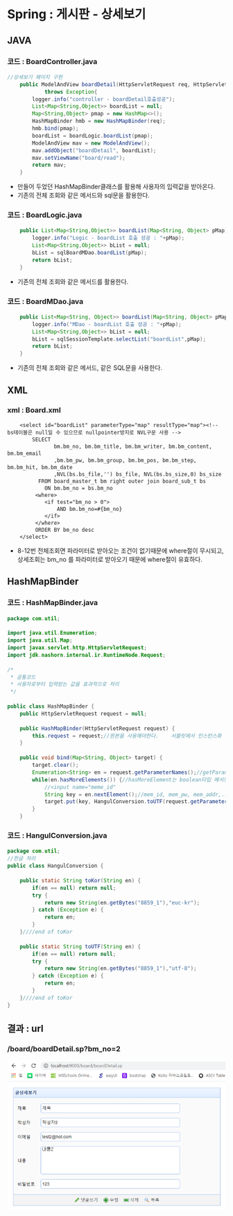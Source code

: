 # Spring : 게시판 - 상세보기

## JAVA

### 코드 : BoardController.java

```java
//상세보기 페이지 구현
	public ModelAndView boardDetail(HttpServletRequest req, HttpServletResponse res)//viewResolver를 사용한다.
			throws Exception{
		logger.info("controller - boardDetail호출성공");
		List<Map<String,Object>> boardList = null;
		Map<String,Object> pmap = new HashMap<>();
		HashMapBinder hmb = new HashMapBinder(req);
		hmb.bind(pmap);
		boardList = boardLogic.boardList(pmap);
		ModelAndView mav = new ModelAndView();
		mav.addObject("boardDetail", boardList);
		mav.setViewName("board/read");
		return mav;
	}
```

* 만들어 두었던 HashMapBinder클래스를 활용해 사용자의 입력값을 받아온다.
* 기존의 전체 조회와 같은 메서드와 sql문을 활용한다.

### 코드 : BoardLogic.java

```java
	public List<Map<String,Object>> boardList(Map<String, Object> pMap) {
		logger.info("Logic - boardList 호출 성공 : "+pMap);
		List<Map<String,Object>> bList = null;
		bList = sqlBoardMDao.boardList(pMap);
		return bList;
	}
```

* 기존의 전체 조회와 같은 메서드를 활용한다.

### 코드 : BoardMDao.java

```java
	public List<Map<String, Object>> boardList(Map<String, Object> pMap) {
		logger.info("MDao - boardList 호출 성공 : "+pMap);
		List<Map<String,Object>> bList = null;
		bList = sqlSessionTemplate.selectList("boardList",pMap);
		return bList;
	}
```

* 기존의 전체 조회와 같은 메서드, 같은 SQL문을 사용한다.

## XML

### xml : Board.xml

```markup
	<select id="boardList" parameterType="map" resultType="map"><!-- bs테이블은 null일 수 있으므로 nullpointer방지로 NVL구문 사용 -->		   
		SELECT 
			   bm.bm_no, bm.bm_title, bm.bm_writer, bm.bm_content, bm.bm_email
			   ,bm.bm_pw, bm.bm_group, bm.bm_pos, bm.bm_step, bm.bm_hit, bm.bm_date
			   ,NVL(bs.bs_file,'') bs_file, NVL(bs.bs_size,0) bs_size
		  FROM board_master_t bm right outer join board_sub_t bs
		    ON bm.bm_no = bs.bm_no
		 <where>
		 	<if test="bm_no > 0">
		 		AND bm.bm_no=#{bm_no}
		 	</if>
		 </where>
		 ORDER BY bm_no desc
	</select>
```

* 8-12번 전체조회면 파라미터로 받아오는 조건이 없기때문에 where절이 무시되고, 상세조회는 bm\_no 를 파라미터로 받아오기 때문에 where절이 유효하다.

## HashMapBinder

### 코드 : HashMapBinder.java

```java
package com.util;

import java.util.Enumeration;
import java.util.Map;
import javax.servlet.http.HttpServletRequest;
import jdk.nashorn.internal.ir.RuntimeNode.Request;

/*
 * 공통코드
 * 사용자로부터 입력받는 값을 효과적으로 처리
 */

public class HashMapBinder {
	public HttpServletRequest request = null;
	
	public HashMapBinder(HttpServletRequest request) {
		this.request = request;//원본을 사용해야한다.	서블릿에서 인스턴스화	
	}
	
	public void bind(Map<String, Object> target) {
		target.clear();
		Enumeration<String> en = request.getParameterNames();//getParameter로 받아오는 값의 리턴타입은 String이므로 Enumeration의 타입도 String으로 한다.
		while(en.hasMoreElements()) {//hasMoreElement는 boolean타입 메서드
			//<input name="meme_id"
			String key = en.nextElement();//mem_id, mem_pw, mem_addr,.....
			target.put(key, HangulConversion.toUTF(request.getParameter(key)));//한글 인코딩, post방식은 따로 해줘야댐
		}
	}
```

### 코드 : HangulConversion.java

```java
package com.util;
//한글 처리
public class HangulConversion {
		
	public static String toKor(String en) {
		if(en == null) return null;
		try {
			return new String(en.getBytes("8859_1"),"euc-kr");
		} catch (Exception e) {
			return en;
		}
	}////end of toKor
	
	public static String toUTF(String en) {
		if(en == null) return null;
		try {
			return new String(en.getBytes("8859_1"),"utf-8");
		} catch (Exception e) {
			return en;
		}
	}////end of toKor
}
```

## 결과 : url

### /board/boardDetail.sp?bm\_no=2

![](../../../.gitbook/assets/1%20%2896%29.png)

